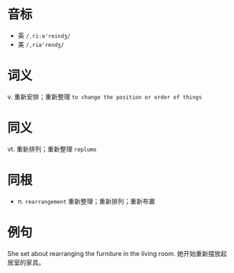 # 音标

- 英 `/ˌriːə'reindʒ/`
- 美 `/,riə'rendʒ/`

# 词义

v. 重新安排；重新整理
`to change the position or order of things`

# 同义

vt. 重新排列；重新整理
`replume`

# 同根

- n. `rearrangement` 重新整理；重新排列；重新布置

# 例句

She set about rearranging the furniture in the living room.
她开始重新摆放起居室的家具。


